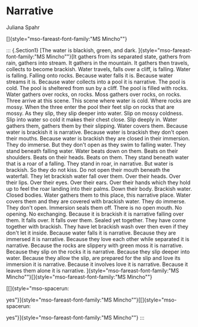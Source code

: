 
# Narrative

Juliana Spahr


[]{style="mso-fareast-font-family:"MS Mincho""}

::: {.Section1}
[The water is blackish, green, and dark.
]{style="mso-fareast-font-family:"MS Mincho""}[It gathers from its
separated state, gathers from rain, gathers into stream.
It gathers in the mountain.
It gathers then travels, collects to become brackish.
Water travels, falls over a cliff, is falling.
Water is falling.
Falling onto rocks.
Because water falls it is.
Because water streams it is.
Because water collects into a pool it is narrative.
The pool is cold.
The pool is sheltered from sun by a cliff.
The pool is filled with rocks.
Water gathers over rocks, on rocks.
Moss gathers over rocks, on rocks.
Three arrive at this scene.
This scene where water is cold.
Where rocks are mossy.
When the three enter the pool their feet slip on rocks that are
mossy.
As they slip, they slip deeper into water.
Slip on mossy coldness.
Slip into water so cold it makes their chest close.
Slip deeply in.
Water gathers them, gathers them by their slipping.
Water covers them.
Because water is brackish it is narrative.
Because water is brackish they don\'t open their mouths.
Because water is brackish they are closed in their immersion.
They do immerse.
But they don\'t open as they swim to falling water.
They stand beneath falling water.
Water beats down on them.
Beats on their shoulders.
Beats on their heads. Beats on them.
They stand beneath water that is a roar of a falling.
They stand in roar, in narrative.
But water is brackish.
So they do not kiss.
Do not open their mouth beneath the waterfall.
They let brackish water fall over them.
Over their heads.
Over their lips.
Over their eyes.
Over their ears.
Over their hands which they hold up to feel the roar landing into
their palms.
Down their body.
Brackish water.
Closed bodies.
Water gathers them to this place, this narrative place.
Water covers them and they are covered with brackish water.
They do immerse.
They don\'t open.
Immersion seals them off.
There is no open mouth.
No opening.
No exchanging.
Because it is brackish it is narrative falling over them.
It falls over.
It falls over them.
Sealed yet together.
They have come together with brackish.
They have let brackish wash over then even if they don\'t let it
inside.
Because water falls it is narrative.
Because they are immersed it is narrative.
Because they love each other while separated it is narrative.
Because the rocks are slippery with green moss it is narrative.
Because they slip on the rocks it is narrative.
Because they slip deeper into water.
Because they allow the slip, are prepared for the slip and love its
immersion it is narrative. Because it involves love it is narrative.
Because it leaves them alone it is narrative.
]{style="mso-fareast-font-family:"MS Mincho""}[]{style="mso-fareast-font-family:"MS Mincho""}

[[]{style="mso-spacerun:

yes"}]{style="mso-fareast-font-family:"MS Mincho""}[[]{style="mso-spacerun:

yes"}]{style="mso-fareast-font-family:"MS Mincho""}
:::



